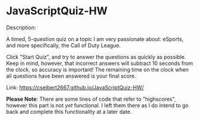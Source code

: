 # JavaScriptQuiz-HW

Description:

A timed, 5-question quiz on a topic I am very passionate about: eSports, and more specifically, the Call of Duty League.

Click "Start Quiz", and try to answer the questions as quickly as possible. Keep in mind, however, that incorrect answers will subtract 10 seconds from the clock, so accuracy is important! The remaining time on the clock when all questions have been answered is your final score. 

Link: https://cseibert2667.github.io/JavaScriptQuiz-HW/

**Please Note**: There are some lines of code that refer to "highscores", however this part is not *yet* functional. I left them there as I do intend to go back and complete this functionality at a later date.